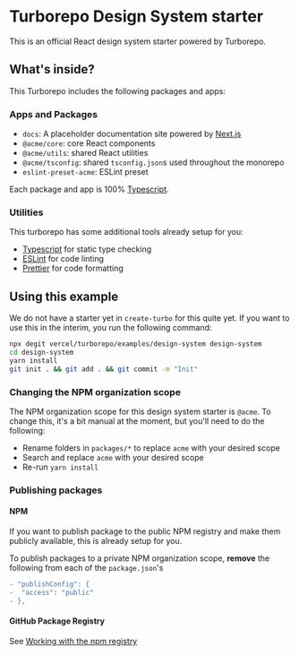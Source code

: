 # Turborepo Design System starter

This is an official React design system starter powered by Turborepo.

## What's inside?

This Turborepo includes the following packages and apps:

### Apps and Packages

- `docs`: A placeholder documentation site powered by [Next.js](https://nextjs.org)
- `@acme/core`: core React components
- `@acme/utils`: shared React utilities
- `@acme/tsconfig`: shared `tsconfig.json`s used throughout the monorepo
- `eslint-preset-acme`: ESLint preset

Each package and app is 100% [Typescript](https://www.typescriptlang.org/).

### Utilities

This turborepo has some additional tools already setup for you:

- [Typescript](https://www.typescriptlang.org/) for static type checking
- [ESLint](https://eslint.org/) for code linting
- [Prettier](https://prettier.io) for code formatting

## Using this example

We do not have a starter yet in `create-turbo` for this quite yet. If you want to use this in the interim, you run the
following command:

```sh
npx degit vercel/turborepo/examples/design-system design-system
cd design-system
yarn install
git init . && git add . && git commit -m "Init"
```

### Changing the NPM organization scope

The NPM organization scope for this design system starter is `@acme`. To change this, it's a bit manual at the moment,
but you'll need to do the following:

- Rename folders in `packages/*` to replace `acme` with your desired scope
- Search and replace `acme` with your desired scope
- Re-run `yarn install`

### Publishing packages

#### NPM

If you want to publish package to the public NPM registry and make them publicly available, this is already setup for
you.

To publish packages to a private NPM organization scope, **remove** the following from each of the `package.json`'s

```diff
- "publishConfig": {
-  "access": "public"
- },
```

#### GitHub Package Registry

See
[Working with the npm registry](https://docs.github.com/en/packages/working-with-a-github-packages-registry/working-with-the-npm-registry#publishing-a-package-using-publishconfig-in-the-packagejson-file)
